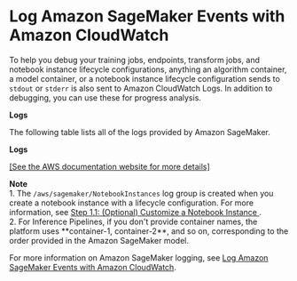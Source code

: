 # Log Amazon SageMaker Events with Amazon CloudWatch<a name="logging-cloudwatch"></a>

To help you debug your training jobs, endpoints, transform jobs, and notebook instance lifecycle configurations, anything an algorithm container, a model container, or a notebook instance lifecycle configuration sends to `stdout` or `stderr` is also sent to Amazon CloudWatch Logs\. In addition to debugging, you can use these for progress analysis\.

**Logs**

The following table lists all of the logs provided by Amazon SageMaker\.

**Logs**

[\[See the AWS documentation website for more details\]](http://docs.aws.amazon.com/sagemaker/latest/dg/logging-cloudwatch.html)

**Note**  
1\. The `/aws/sagemaker/NotebookInstances` log group is created when you create a notebook instance with a lifecycle configuration\. For more information, see [Step 1\.1: \(Optional\) Customize a Notebook Instance ](notebook-lifecycle-config.md)\.  
2\. For Inference Pipelines, if you don't provide container names, the platform uses \*\*container\-1, container\-2\*\*, and so on, corresponding to the order provided in the Amazon SageMaker model\.

For more information on Amazon SageMaker logging, see [Log Amazon SageMaker Events with Amazon CloudWatch](#logging-cloudwatch)\. 